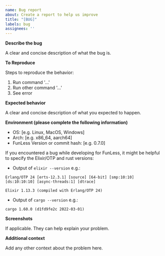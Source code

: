 ```yaml
---
name: Bug report
about: Create a report to help us improve
title: "[BUG]"
labels: bug
assignees: ''
---
```


**Describe the bug**

A clear and concise description of what the bug is.

**To Reproduce**

Steps to reproduce the behavior:
1. Run command '...'
1. Run other command '...'
1. See error

**Expected behavior**

A clear and concise description of what you expected to happen.

**Environment (please complete the following information)**
 - OS: [e.g. Linux, MacOS, Windows]
 - Arch: [e.g. x86_64, aarch64]
 - FunLess Version or commit hash: [e.g. 0.7.0]

If you encountered a bug while developing for FunLess, it might be helpful to specify the Elixir/OTP and rust versions:
 - Output of `elixir --version` e.g.:
 ```
 Erlang/OTP 24 [erts-12.3.1] [source] [64-bit] [smp:10:10] [ds:10:10:10] [async-threads:1] [dtrace]

Elixir 1.13.3 (compiled with Erlang/OTP 24)
 ```
 - Output of `cargo --version` e.g.:
 ```
 cargo 1.60.0 (d1fd9fe2c 2022-03-01)
 ```

**Screenshots**

If applicable. They can help explain your problem.

**Additional context**

Add any other context about the problem here.
